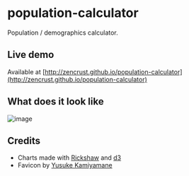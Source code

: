 population-calculator
=====================

Population / demographics calculator.

## Live demo

Available at [http://zencrust.github.io/population-calculator](http://zencrust.github.io/population-calculator)

## What does it look like

![image](https://f.cloud.github.com/assets/433707/1111791/3a81b5cc-19be-11e3-9bd3-2cc6e9d4e48f.png)

## Credits

- Charts made with [Rickshaw](https://github.com/shutterstock/rickshaw) and [d3](http://d3js.org/)
- Favicon by [Yusuke Kamiyamane](http://p.yusukekamiyamane.com/)

